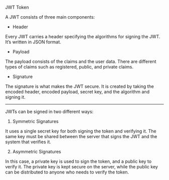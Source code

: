 JWT Token

A JWT consists of three main components:

- Header

Every JWT carries a header specifying the algorithms for signing the JWT. It’s written in JSON format.

- Payload

The payload consists of the claims and the user data. There are different types of claims such as registered, public, and private claims.

- Signature

The signature is what makes the JWT secure. It is created by taking the encoded header, encoded payload, secret key, and the algorithm and signing it.

---

JWTs can be signed in two different ways:

1. Symmetric Signatures

It uses a single secret key for both signing the token and verifying it. The same key must be shared between the server that signs the JWT and the system that verifies it.

2. Asymmetric Signatures

In this case, a private key is used to sign the token, and a public key to verify it. The private key is kept secure on the server, while the public key can be distributed to anyone who needs to verify the token.
